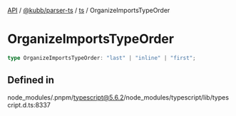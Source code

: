 [API](../../../../../packages.md) / [@kubb/parser-ts](../../../index.md) / [ts](../index.md) / OrganizeImportsTypeOrder

# OrganizeImportsTypeOrder

```ts
type OrganizeImportsTypeOrder: "last" | "inline" | "first";
```

## Defined in

node\_modules/.pnpm/typescript@5.6.2/node\_modules/typescript/lib/typescript.d.ts:8337
